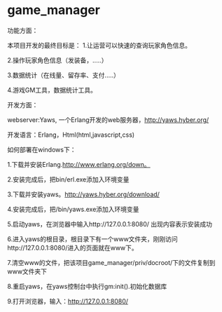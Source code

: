 game_manager
============
功能方面：


本项目开发的最终目标是：
  1.让运营可以快速的查询玩家角色信息。
  
  2.操作玩家角色信息（发装备，.....）
  
  3.数据统计（在线量、留存率、支付.....）
  
  4.游戏GM工具，数据统计工具。


开发方面：

webserver:Yaws, 一个Erlang开发的web服务器，http://yaws.hyber.org/

开发语言：Erlang，Html(html,javascript,css)


如何部署在windows下：

1.下载并安装Erlang.http://www.erlang.org/down。

2.安装完成后，把bin/erl.exe添加入环境变量

3.下载并安装yaws。http://yaws.hyber.org/download/

4.安装完成后，把/bin/yaws.exe添加入环境变量

5.启动yaws，在浏览器中输入http://127.0.0.1:8080/ 出现内容表示安装成功

6.进入yaws的根目录，根目录下有一个www文件夹，刚刚访问http://127.0.0.1:8080/进入的页面就在www下。

7.清空www的文件，把该项目game_manager/priv/docroot/下的文件复制到www文件夹下

8.重启yaws，在yaws控制台中执行gm:init().初始化数据库

9.打开浏览器，输入：http://127.0.0.1:8080/
